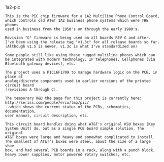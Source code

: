 1a2-pic

    This is the PIC chip firmware for a 1A2 Multiline Phone Control Board,
    which controls old AT&T 1A2 business phone systems which were THE phones
    used in business from the 1950's on through the early 1980's.

    Revision "G" firmware is being used on all boards REV G and after.
    I've been using the release tag "v1.3c" for all release boards so far.
    (Although v1.5 is newer, v1.3c is what I've standardized on)

    Some people still like using these rugged multiline phones which can
    be integrated with modern technology; IP telephones, Cellphones (via
    Bluetooth gateway devices), etc.

    The project uses a PIC16F1709 to manage hardware logic on the PCB, in place of 
    analog/discrete components used in earlier versions of the printed circuit board
    (revisions A through C).

    The temporary R&D the page for this project is currently here:
    http://seriss.com/people/erco/tmp/pic/
    ..which shows the current status of the PCBs, schematics, documentation, 
    user manual, circuit description, etc.

    This circuit board handles doing what AT&T's original KSU boxes (Key
    System Unit) do, but as a single PCB board simple solution. The original
    AT&T boxes were large and heavy and somewhat complicated to install.
    The smallest of AT&T's boxes were steel, about the size of a large shoe
    box, and had several PCB boards in a rack, along with a punch block, 
    heavy power supplies, motor powered rotary switches, etc.
    
